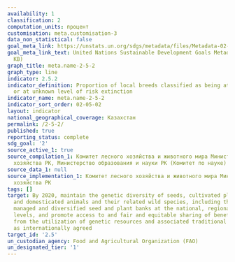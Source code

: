```yaml
---
availability: 1
classification: 2
computation_units: процент
customisation: meta.customisation-3
data_non_statistical: false
goal_meta_link: https://unstats.un.org/sdgs/metadata/files/Metadata-02-05-02.pdf
goal_meta_link_text: United Nations Sustainable Development Goals Metadata (PDF 220
  KB)
graph_title: meta.name-2-5-2
graph_type: line
indicator: 2.5.2
indicator_definition: Proportion of local breeds classified as being at risk, not-at-risk
  or at unknown level of risk extinction
indicator_name: meta.name-2-5-2
indicator_sort_order: 02-05-02
layout: indicator
national_geographical_coverage: Казахстан
permalink: /2-5-2/
published: true
reporting_status: complete
sdg_goal: '2'
source_active_1: true
source_compilation_1: Комитет лесного хозяйства и животного мира Министерство сельского
  хозяйства РК, Министерство образования и науки РК (Комитет по науке)
source_data_1: null
source_implementation_1: Комитет лесного хозяйства и животного мира Министерство сельского
  хозяйства РК
tags: []
target: By 2020, maintain the genetic diversity of seeds, cultivated plants and farmed
  and domesticated animals and their related wild species, including through soundly
  managed and diversified seed and plant banks at the national, regional and international
  levels, and promote access to and fair and equitable sharing of benefits arising
  from the utilization of genetic resources and associated traditional knowledge,
  as internationally agreed
target_id: '2.5'
un_custodian_agency: Food and Agricultural Organization (FAO)
un_designated_tier: '1'
---
```

